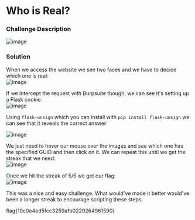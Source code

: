 # Who is Real?

### Challenge Description
![image](https://github.com/LazyTitan33/CTF-Writeups/assets/80063008/8e44f69e-1228-4208-ad28-a7008dc78d41)

### Solution
When we access the website we see two faces and we have to decide which one is real:  
![image](https://github.com/LazyTitan33/CTF-Writeups/assets/80063008/abbba3e8-a944-487d-b841-497294da585c)

If we intercept the request with Burpsuite though, we can see it's setting up a Flask cookie.  
![image](https://github.com/LazyTitan33/CTF-Writeups/assets/80063008/4b5da9b5-1d43-4c3b-b33d-5b061402e0ba)

Using `flask-unsign` which you can install with `pip install flask-unsign` we can see that it reveals the correct answer:  

![image](https://github.com/LazyTitan33/CTF-Writeups/assets/80063008/3fad70cc-6f41-4e3b-a2c1-9ee1a934263f)

We just need to hover our mouse over the images and see which one has the specified GUID and then click on it. We can repeat this until we get the streak that we need:  
![image](https://github.com/LazyTitan33/CTF-Writeups/assets/80063008/45adeaf3-df91-438b-9622-76cacc3fc3a3)

Once we hit the streak of 5/5 we get our flag:  
![image](https://github.com/LazyTitan33/CTF-Writeups/assets/80063008/45841514-5c2f-44e5-a275-75e9109e8634)

This was a nice and easy challenge. What would've made it better would've been a longer streak to encourage scripting these steps.

flag{10c0e4ed5fcc3259a1b0229264961590} 

